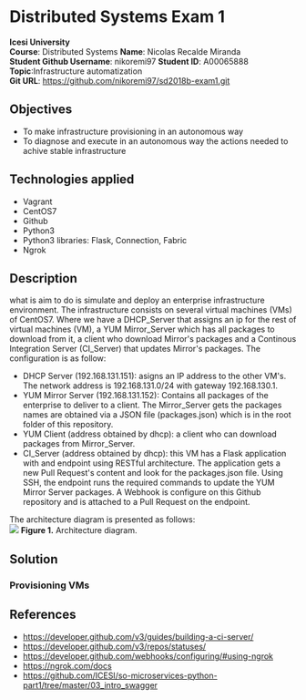 # Distributed Systems Exam 1  
**Icesi University**  
**Course**: Distributed Systems
**Name**: Nicolas Recalde Miranda  
**Student Github Username**: nikoremi97
**Student ID**: A00065888  
**Topic**:Infrastructure automatization  
**Git URL**: https://github.com/nikoremi97/sd2018b-exam1.git

## Objectives  
* To make infrastructure provisioning in an autonomous way  
* To diagnose and execute in an autonomous way the actions needed to achive stable infrastructure  

## Technologies applied  
* Vagrant
* CentOS7
* Github
* Python3
* Python3 libraries: Flask, Connection, Fabric
* Ngrok  

## Description  
what is aim to do is simulate and deploy an enterprise infrastructure environment. The infrastructure consists on several virtual machines (VMs) of CentOS7. Where we have a DHCP_Server that assigns an ip for the rest of virtual machines (VM), a YUM Mirror_Server which has all packages to download from it, a client who download Mirror's packages and a Continous Integration Server (CI_Server) that updates Mirror's packages. The configuration is as follow:  
* DHCP Server (192.168.131.151): asigns an IP address to the other VM's. The network address is 192.168.131.0/24 with gateway 192.168.130.1.    
* YUM Mirror Server (192.168.131.152): Contains all packages of the enterprise to deliver to a client. The Mirror_Server gets the packages names are obtained via a JSON file (packages.json) which is in the root folder of this repository.  
* YUM Client (address obtained by dhcp): a client who can download packages from Mirror_Server.  
* CI_Server (address obtained by dhcp): this VM has a Flask application with and endpoint using RESTful architecture. The application gets a new Pull Request's content and look for the packages.json file. Using SSH, the endpoint runs the required commands to update the YUM Mirror Server packages. A Webhook is configure on this Github repository and is attached to a Pull Request on the endpoint.  

The architecture diagram is presented as follows:  
![][1]
**Figure 1.** Architecture diagram.
## Solution   
### Provisioning VMs  

## References  
* https://developer.github.com/v3/guides/building-a-ci-server/
* https://developer.github.com/v3/repos/statuses/
* https://developer.github.com/webhooks/configuring/#using-ngrok
* https://ngrok.com/docs
* https://github.com/ICESI/so-microservices-python-part1/tree/master/03_intro_swagger  


[1]: images/01_diagrama_despliegue.png
